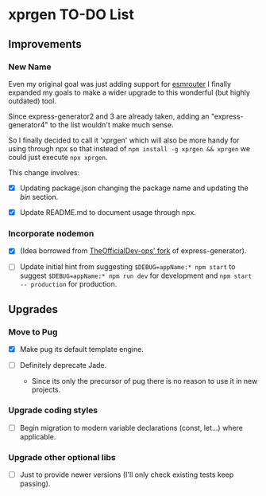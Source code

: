 # xprgen TO-DO List

## Improvements

### New Name

Even my original goal was just adding support for
[esmrouter](https://www.npmjs.com/package/esmrouter) I finally expanded my
goals to make a wider upgrade to this wonderful (but highly outdated) tool.

Since express-generator2 and 3 are already taken, adding an
"express-generator4" to the list wouldn't make much sense.

So I finally decided to call it 'xprgen' which will also be more handy for
using through npx so that instead of `npm install -g xprgen && xprgen`
we could just execute `npx xprgen`.

This change involves:

  * [x] Updating package.json changing the package name and updating the *bin*
    section.

  * [x] Update README.md to document usage through npx.

### Incorporate nodemon

  * [x] (Idea borrowed from [TheOfficialDev-ops'
    fork](https://github.com/TheOfficialDev-ops/express-generator3) of
    express-generator).

  * [ ] Update initial hint from suggesting `$DEBUG=appName:* npm start` to suggest `$DEBUG=appName:* npm run dev` for development and `npm start -- production` for production.


## Upgrades

### Move to Pug

  * [x] Make pug its default template engine.

  * [ ] Definitely deprecate Jade.
    - Since its only the precursor of pug there is no reason to use it in new
      projects.

### Upgrade coding styles

  * [ ] Begin migration to modern variable declarations (const, let...) where
    applicable.

### Upgrade other optional libs

  * [ ] Just to provide newer versions (I'll only check existing tests keep
    passing).

